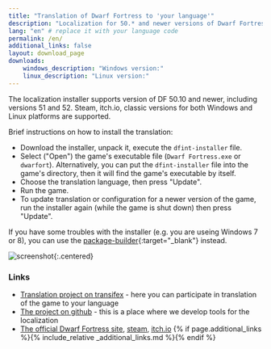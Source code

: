 ```yaml
---
title: "Translation of Dwarf Fortress to 'your language'"
description: "Localization for 50.* and newer versions of Dwarf Fortress"
lang: "en" # replace it with your language code
permalink: /en/
additional_links: false
layout: download_page
downloads:
    windows_description: "Windows version:"
    linux_description: "Linux version:"
---
```


The localization installer supports version of DF 50.10 and newer, including versions 51 and 52.
Steam, itch.io, classic versions for both Windows and Linux platforms are supported.

Brief instructions on how to install the translation:

- Download the installer, unpack it, execute the `dfint-installer` file.
- Select ("Open") the game's executable file (`Dwarf Fortress.exe` or `dwarfort`). Alternatively, you can put the `dfint-installer` file into the game's directory, then it will find the game's executable by itself.
- Choose the translation language, then press "Update".
- Run the game.
- To update translation or configuration for a newer version of the game, run the installer again (while the game is shut down) then press "Update".

If you have some troubles with the installer (e.g. you are useing Windows 7 or 8), you can use the [package-builder](https://dfint-package-build.streamlit.app){:target="_blank"} instead.

![screenshot](screenshot.png){:.centered}

### Links

- [Translation project on transifex](https://app.transifex.com/dwarf-fortress-translation/dwarf-fortress-steam) - here you can participate in translation of the game to your language
- [The project on github](https://github.com/dfint) - this is a place where we develop tools for the localization
- [The official Dwarf Fortress site](https://bay12games.com/dwarves/), [steam](https://store.steampowered.com/app/975370/Dwarf_Fortress/), [itch.io](https://kitfoxgames.itch.io/dwarf-fortress)
{% if page.additional_links %}{% include_relative _additional_links.md %}{% endif %}
